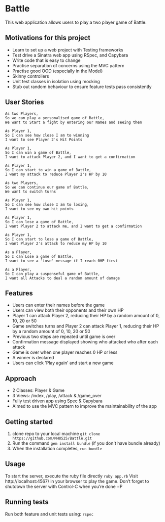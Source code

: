 # Battle

This web application allows users to play a two player game of Battle.

## Motivations for this project

* Learn to set up a web project with Testing frameworks 
* Test drive a Sinatra web app using RSpec, and Capybara
* Write code that is easy to change
* Practise separation of concerns using the MVC pattern
* Practise good OOD (especially in the Model)
* Skinny controllers
* Unit test classes in isolation using mocking 
* Stub out random behaviour to ensure feature tests pass consistently

## User Stories

```
As two Players,
So we can play a personalised game of Battle,
We want to Start a fight by entering our Names and seeing them

As Player 1,
So I can see how close I am to winning
I want to see Player 2's Hit Points

As Player 1,
So I can win a game of Battle,
I want to attack Player 2, and I want to get a confirmation

As Player 1,
So I can start to win a game of Battle,
I want my attack to reduce Player 2's HP by 10

As two Players,
So we can continue our game of Battle,
We want to switch turns

As Player 1,
So I can see how close I am to losing,
I want to see my own hit points

As Player 1,
So I can lose a game of Battle,
I want Player 2 to attack me, and I want to get a confirmation

As Player 1,
So I can start to lose a game of Battle,
I want Player 2's attack to reduce my HP by 10

As a Player,
So I can Lose a game of Battle,
I want to see a 'Lose' message if I reach 0HP first

As a Player,
So I can play a suspenseful game of Battle,
I want all Attacks to deal a random amount of damage
```

## Features

* Users can enter their names before the game
* Users can view both their opponents and their own HP
* Player 1 can attack Player 2, reducing their HP by a random amount of 0, 10, 20 or 50
* Game switches turns and Player 2 can attack Player 1, reducing their HP by a random amount of 0, 10, 20 or 50
* Previous two steps are repeated until game is over
* Confirmation message displayed showing who attacked who after each attack
* Game is over when one player reaches 0 HP or less
* A winner is declared
* Users can click 'Play again' and start a new game

## Approach
* 2 Classes: Player & Game 
* 3 Views: /index, /play, /attack & /game_over
* Fully test driven app using Spec & Capybara
* Aimed to use the MVC pattern to improve the maintainability of the app

## Getting started

1. clone repo to your local machine `git clone https://github.com/MHUS25/Battle.git`
2. Run the command `gem install bundle` (if you don't have bundle already)
3. When the installation completes, `run bundle`

## Usage

To start the server, execute the ruby file directly `ruby app.rb`
Visit http://localhost:4567/ in your browser to play the game.
Don’t forget to shutdown the server with Control-C when you’re done  =P

## Running tests

Run both feature and unit tests using:
`rspec`

